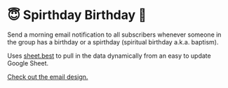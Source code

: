 # 😇 Spirthday Birthday 🎉
Send a morning email notification to all subscribers whenever someone in the group has a birthday or a spirthday (spiritual birthday a.k.a. baptism).

Uses [sheet.best](https://sheet.best/) to pull in the data dynamically from an easy to update Google Sheet.

[Check out the email design.](https://www.behance.net/gallery/136171437/Email-Design-for-Spirthday-Birthday-Alert)
